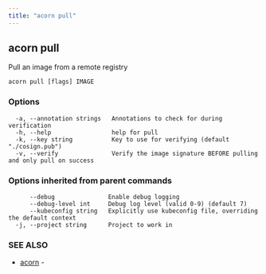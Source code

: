 ```yaml
---
title: "acorn pull"
---
```

## acorn pull

Pull an image from a remote registry

```
acorn pull [flags] IMAGE
```

### Options

```
  -a, --annotation strings   Annotations to check for during verification
  -h, --help                 help for pull
  -k, --key string           Key to use for verifying (default "./cosign.pub")
  -v, --verify               Verify the image signature BEFORE pulling and only pull on success
```

### Options inherited from parent commands

```
      --debug               Enable debug logging
      --debug-level int     Debug log level (valid 0-9) (default 7)
      --kubeconfig string   Explicitly use kubeconfig file, overriding the default context
  -j, --project string      Project to work in
```

### SEE ALSO

* [acorn](acorn.md)	 - 

